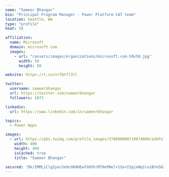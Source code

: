 ```yaml
---
name: "Sameer Bhangar"
bio: "Principal Program Manager - Power Platform CAT team"
location: Seattle, WA
type: "profile"
heat: 58

affiliation:
  name: Microsoft
  domain: microsoft.com
  images:
    - url: "/assets/images/organizations/microsoft.com-50x50.jpg"
      width: 50
      height: 50

website: https://t.co/nrTQtfl3ll

twitter:
  username: sameerbhangar
  url: https://twitter.com/sameerbhangar
  followers: 1073

linkedin:
  url: https://www.linkedin.com/in/sameerbhangar

topics:
  - Power Apps

images:
  - url: https://pbs.twimg.com/profile_images/378800000719674009/a36fe7ddfab1778b76e5793772e43798_400x400.jpeg
    width: 400
    height: 400
    isCached: true
    title: "Sameer Bhangar"

secured: "Dk/IMMLiClgZyecSe9cUA9HEwfddVhrM79ePNel+1So+I5pjeNq1ruiBYoSOZG6ePe0uyQb6qQQxTdKUmj8bRvBRTju1FmWloJXgdheQlhWRKvC2eMs+0T0pvK9sDhHPAsVrxhIY1R9QDWH6GEqRgG2CbWyyWhQ7DRMHVeIiLlc47TExiyTCHuDsCxReYR/D86mV+38BiZP7ojJwH9UqF/nFglkQcuprULmnT+9m5vz0+rQN98Z+lkY4YyVSjV53F9xIYRw0Ku3aMcs58uqSlDkCtYKDg3+VEdx3+YboNgD8nMcI0ZP9MIPQ7Suv3Xv2FvH9a/0NWYbGlFm2AKora/tsUkt6/N374buF5qVhZH2N+B5yGU3KKeuPXFLKCVcm+eTwXdPSF9CWrtmx181zbg==;FLZD/hrotAwTdxuHdwk1jw=="
---
```


